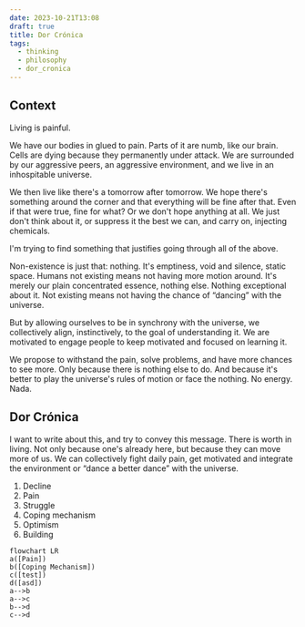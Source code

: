 ```yaml
---
date: 2023-10-21T13:08
draft: true
title: Dor Crónica
tags:
  - thinking
  - philosophy
  - dor_cronica
---
```


## Context

Living is painful.

We have our bodies in glued to pain. Parts of it are numb, like our brain. Cells are dying because they permanently under attack. We are surrounded by our aggressive peers, an aggressive environment, and we live in an inhospitable universe.

We then live like there's a tomorrow after tomorrow. We hope there's something around the corner and that everything will be fine after that. Even if that were true, fine for what? Or we don't hope anything at all. We just don't think about it, or suppress it the best we can, and carry on, injecting chemicals.

I'm trying to find something that justifies going through all of the above. 

Non-existence is just that: nothing. It's emptiness, void and silence, static space. Humans not existing means not having more motion around. It's merely our plain concentrated essence, nothing else. Nothing exceptional about it. Not existing means not having the chance of “dancing” with the universe.

But by allowing ourselves to be in synchrony with the universe, we collectively align, instinctively, to the goal of understanding it. We are motivated to engage people to keep motivated and focused on learning it. 

We propose to withstand the pain, solve problems, and have more chances to see more. Only because there is nothing else to do. And because it's better to play the universe's rules of motion or face the nothing. No energy. Nada.

## Dor Crónica

I want to write about this, and try to convey this message. There is worth in living. Not only because one's already here, but because they can move more of us. We can collectively fight daily pain, get motivated and integrate the environment or “dance a better dance” with the universe.

1. Decline
2. Pain
3. Struggle
4. Coping mechanism
6. Optimism
7. Building

```mermaid
flowchart LR
a([Pain])
b([Coping Mechanism])
c([test])
d([asd])
a-->b
a-->c
b-->d
c-->d
```
